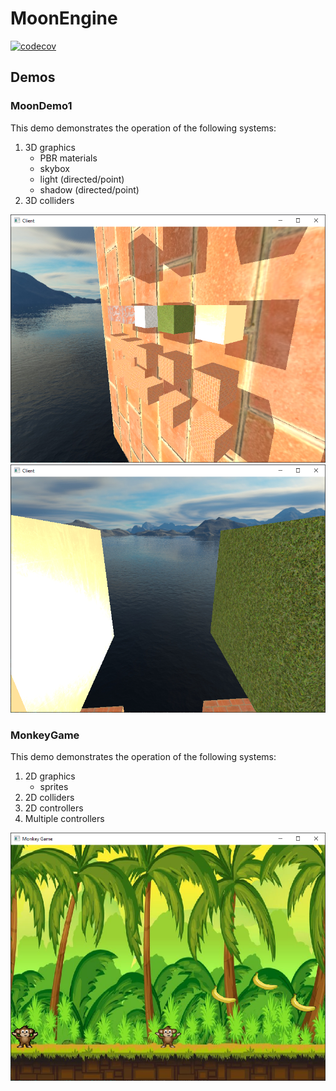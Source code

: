 # MoonEngine

[![codecov][codecov-badge]][codecov]

[codecov]: https://codecov.io/gh/lat-green/MoonEngine
[codecov-badge]: https://codecov.io/gh/lat-green/MoonEngine/graph/badge.svg?token=UNBCVQQ7Q1&color=green



## Demos

### MoonDemo1

This demo demonstrates the operation of the following systems:
1. 3D graphics
   * PBR materials
   * skybox
   * light (directed/point)
   * shadow (directed/point)
2. 3D colliders

![MoonDemo1-1](img/MoonDemo1-1.png)
![MoonDemo1-2](img/MoonDemo1-2.png)

### MonkeyGame

This demo demonstrates the operation of the following systems:
1. 2D graphics
   * sprites
2. 2D colliders
3. 2D controllers
4. Multiple controllers


![MonkeyGame-1](img/MonkeyGame-1.png)